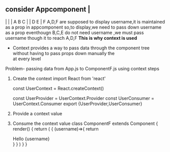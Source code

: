 consider     Appcomponent
                  |
   ---------------------------------
   |              |                |
   A              B                C
                  |                |
                  D                E
                                   |
                                   F
A,D,F are supposed to display username,it is maintained as a prop in appcomponent
so,to display,we need to pass down username as a prop
eventhougn B,C,E do not need username ,we must pass username though it to reach A,D,F
**This is why context is used**
- Context provides a way to pass data through the component tree without having to pass props down manually the <br>
at every level

Problem- passing data from App.js to ComponentF.js using context
steps
1. Create the context
    import React from 'react'

    const UserContext = React.createContext()

    const UserProvider = UserContext.Provider
    const UserConsumer = UserContext.Consumer
    export {UserProvider,UserConsumer}


2. Provide a context value
    <div className="App">
      <UserProvider value='Sharath'>
      <ComponentC/>
      </UserProvider>
    </div>
3. Consume the context value
    class ComponentF extends Component {
        render() {
            return (
                <UserConsumer>
                    {
                        (username)=>{
                            return <div>Hello {username}</div>
                        }
                    }
                </UserConsumer>
            )
        }
    }
